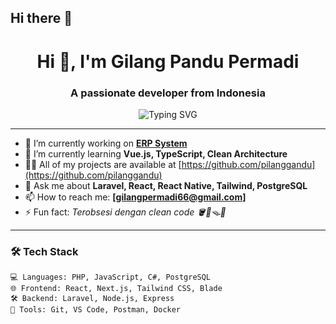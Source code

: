 ## Hi there 👋

<h1 align="center">Hi 👋, I'm Gilang Pandu Permadi</h1>
<h3 align="center">A passionate developer from Indonesia</h3>

<p align="center">
  <img src="https://readme-typing-svg.herokuapp.com?font=Fira+Code&pause=1000&center=true&width=435&lines=Fullstack+Developer;Laravel+%7C+React+%7C+Next.js+%7C+Tailwind;Loves+building+beautiful+and+efficient+apps" alt="Typing SVG" />
</p>

---

- 🔭 I’m currently working on **[ERP System]()**
- 🌱 I’m currently learning **Vue.js, TypeScript, Clean Architecture**
- 👨‍💻 All of my projects are available at [https://github.com/pilanggandu](https://github.com/pilanggandu)
- 💬 Ask me about **Laravel, React, React Native, Tailwind, PostgreSQL**
- 📫 How to reach me: **[gilangpermadi66@gmail.com]**
- ⚡ Fun fact: *Terobsesi dengan clean code 🪣🚽🪤🧹*

---

### 🛠️ Tech Stack

```plaintext
💻 Languages: PHP, JavaScript, C#, PostgreSQL  
🌐 Frontend: React, Next.js, Tailwind CSS, Blade  
🛠️ Backend: Laravel, Node.js, Express  
🧰 Tools: Git, VS Code, Postman, Docker  
